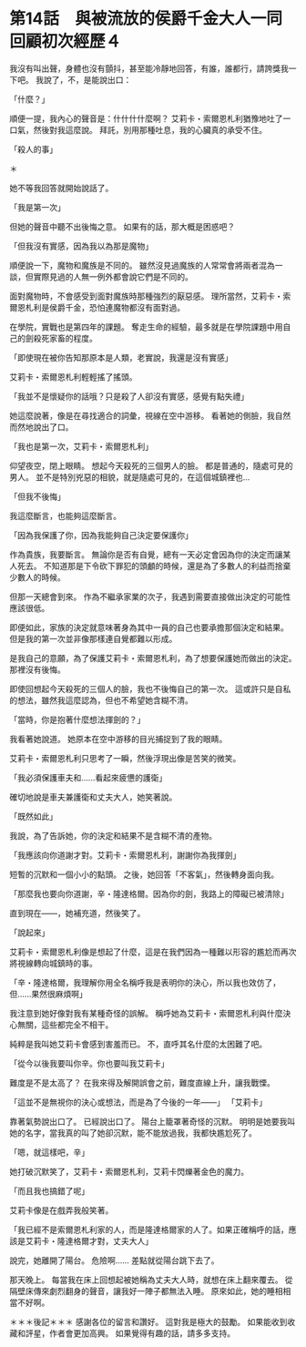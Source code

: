 # 第14話　與被流放的侯爵千金大人一同回顧初次經歷４

我沒有叫出聲，身體也沒有顫抖，甚至能冷靜地回答，有誰，誰都行，請誇獎我一下吧。
我說了，不，是能說出口：

「什麼？」

順便一提，我內心的聲音是：什什什什麼啊？
艾莉卡・索爾恩札利猶豫地吐了一口氣，然後對我這麼說。
拜託，別用那種吐息，我的心臟真的承受不住。

「殺人的事」

＊

她不等我回答就開始說話了。

「我是第一次」

但她的聲音中聽不出後悔之意。
如果有的話，那大概是困惑吧？

「但我沒有實感，因為我以為那是魔物」

順便說一下，魔物和魔族是不同的。
雖然沒見過魔族的人常常會將兩者混為一談，但實際見過的人無一例外都會說它們是不同的。

面對魔物時，不會感受到面對魔族時那種強烈的厭惡感。
理所當然，艾莉卡・索爾恩札利是侯爵千金，恐怕連魔物都沒有面對過。

在學院，實戰也是第四年的課題。
奪走生命的經驗，最多就是在學院課題中用自己的劍殺死家畜的程度。

「即使現在被你告知那原本是人類，老實說，我還是沒有實感」

艾莉卡・索爾恩札利輕輕搖了搖頭。

「我並不是懷疑你的話哦？只是殺了人卻沒有實感，感覺有點失禮」

她這麼說著，像是在尋找適合的詞彙，視線在空中游移。
看著她的側臉，我自然而然地說出了口。

「我也是第一次，艾莉卡・索爾恩札利」

仰望夜空，閉上眼睛。
想起今天殺死的三個男人的臉。
都是普通的，隨處可見的男人。
並不是特別兇惡的相貌，就是隨處可見的，在這個城鎮裡也...

「但我不後悔」

我這麼斷言，也能夠這麼斷言。

「因為我保護了你，因為我能夠自己決定要保護你」

作為貴族，我要斷言。
無論你是否有自覺，總有一天必定會因為你的決定而讓某人死去。
不知道那是下令砍下罪犯的頭顱的時候，還是為了多數人的利益而捨棄少數人的時候。

但那一天總會到來。
作為不繼承家業的次子，我遇到需要直接做出決定的可能性應該很低。

即便如此，家族的決定就意味著身為其中一員的自己也要承擔那個決定和結果。
但是我的第一次並非像那樣連自覺都難以形成。

是我自己的意願，為了保護艾莉卡・索爾恩札利，為了想要保護她而做出的決定。
那裡沒有後悔。

即使回想起今天殺死的三個人的臉，我也不後悔自己的第一次。
這或許只是自私的想法，雖然我這麼認為，但也不希望她含糊不清。

「當時，你是抱著什麼想法揮劍的？」

我看著她說道。
她原本在空中游移的目光捕捉到了我的眼睛。

艾莉卡・索爾恩札利只思考了一瞬，然後浮現出像是苦笑的微笑。

「我必須保護車夫和......看起來疲憊的護衛」

確切地說是車夫兼護衛和丈夫大人，她笑著說。

「既然如此」

我說，為了告訴她，你的決定和結果不是含糊不清的產物。

「我應該向你道謝才對。艾莉卡・索爾恩札利，謝謝你為我揮劍」

短暫的沉默和一個小小的點頭。
之後，她回答「不客氣」，然後轉身面向我。

「那麼我也要向你道謝，辛・隆達格爾。因為你的劍，我路上的障礙已被清除」

直到現在——，她補充道，然後笑了。

「說起來」

艾莉卡・索爾恩札利像是想起了什麼，這是在我們因為一種難以形容的尷尬而再次將視線轉向城鎮時的事。

「辛・隆達格爾，我理解你用全名稱呼我是表明你的決心，所以我也效仿了，但......果然很麻煩啊」

我注意到她好像對我有某種奇怪的誤解。
稱呼她為艾莉卡・索爾恩札利與什麼決心無關，這些都完全不相干。

純粹是我叫她艾莉卡會感到害羞而已。
不，直呼其名什麼的太困難了吧。

「從今以後我要叫你辛。你也要叫我艾莉卡」

難度是不是太高了？
在我來得及解開誤會之前，難度直線上升，讓我戰慄。

「這並不是無視你的決心或想法，而是為了今後的一年——」
「艾莉卡」

靠著氣勢說出口了。
已經說出口了。
陽台上籠罩著奇怪的沉默。
明明是她要我叫她的名字，當我真的叫了她卻沉默，能不能放過我，我都快尷尬死了。

「嗯，就這樣吧，辛」

她打破沉默笑了，艾莉卡・索爾恩札利，艾莉卡閃爍著金色的魔力。

「而且我也搞錯了呢」

艾莉卡像是在戲弄我般笑著。

「我已經不是索爾恩札利家的人，而是隆達格爾家的人了。如果正確稱呼的話，應該是艾莉卡・隆達格爾才對，丈夫大人」

說完，她離開了陽台。
危險啊......
差點就從陽台跳下去了。

那天晚上。
每當我在床上回想起被她稱為丈夫大人時，就想在床上翻來覆去。
從隔壁床傳來劇烈翻身的聲音，讓我好一陣子都無法入睡。
原來如此，她的睡相相當不好啊。

＊＊＊後記＊＊＊
感謝各位的留言和讚好。
這對我是極大的鼓勵。
如果能收到收藏和評星，作者會更加高興。
如果覺得有趣的話，請多多支持。